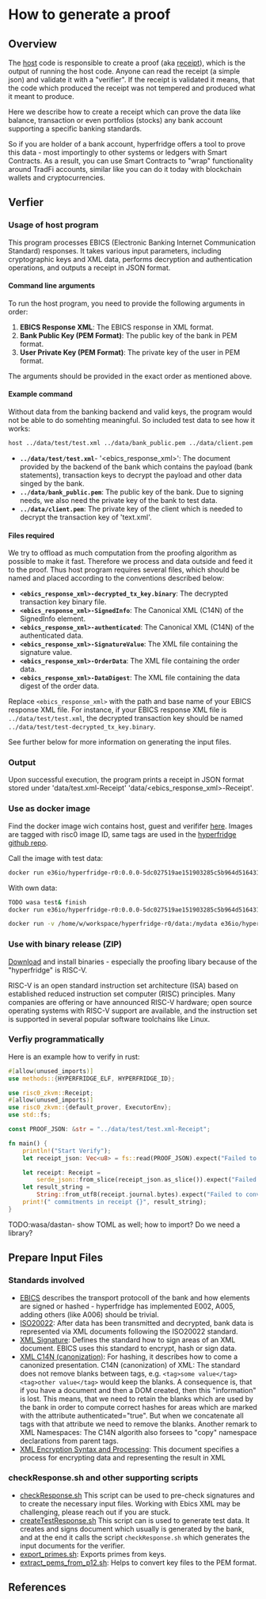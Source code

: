 # How to generate a proof

## Overview

The [host][host] code is responsible to create a proof (aka [receipt][receipt]), which
is the output of running the host code. Anyone can read the receipt (a simple json) and 
validate it with a "verifier". If the receipt is validated it means, that the code which
produced the receipt was not tempered and produced what it meant to produce.

Here we describe how to create a receipt which can prove the data like balance, transaction or
even portfolios (stocks) any bank account supporting a specific banking standards.

So if you are holder of a bank account, hyperfridge offers a tool to prove this data - most
importingly to other systems or ledgers with Smart Contracts. As a result, you can
use Smart Contracts to "wrap" functionality around TradFi accounts, similar like you can
do it today with blockchain wallets and cryptocurrencies.


## Verfier

### Usage of host program

This program processes EBICS (Electronic Banking Internet Communication Standard) responses.
It takes various input parameters, including cryptographic keys and XML data, performs 
decryption and authentication operations, and outputs a receipt in JSON format.


#### Command line arguments

To run the host program, you need to provide the following arguments in order:

1. **EBICS Response XML**: The EBICS response in XML format.
2. **Bank Public Key (PEM Format)**: The public key of the bank in PEM format.
3. **User Private Key (PEM Format)**: The private key of the user in PEM format.


The arguments should be provided in the exact order as mentioned above.

#### Example command

Without data from the banking backend and valid keys, the program would not be able to
do somehting meaningful. So included test data to see how it works:  

```bash
host ../data/test/test.xml ../data/bank_public.pem ../data/client.pem
```

- **`../data/test/test.xml`**- '<ebics_response_xml>': The document provided by the backend of the bank which contains the payload
(bank statements), transaction keys to decrypt the payload and other data singed by the bank.
- **`../data/bank_public.pem`**: The public key of the bank. Due to signing needs, we also need the
private key of the bank to test data. 
- **`../data/client.pem`**: The private key of the client which is needed to decrypt the transaction
key of 'text.xml'.

#### Files required

We try to offload as much computation from the proofing algorithm as possible to make it fast. 
Therefore we process and data outside and feed it to the proof. Thus host program requires several
files, which should be named and placed according to the conventions described below:

- **`<ebics_response_xml>-decrypted_tx_key.binary`**: The decrypted transaction key binary file.
- **`<ebics_response_xml>-SignedInfo`**: The Canonical XML (C14N) of the SignedInfo element.
- **`<ebics_response_xml>-authenticated`**: The Canonical XML (C14N) of the authenticated data.
- **`<ebics_response_xml>-SignatureValue`**: The XML file containing the signature value.
- **`<ebics_response_xml>-OrderData`**: The XML file containing the order data.
- **`<ebics_response_xml>-DataDigest`**: The XML file containing the data digest of the order data.

Replace `<ebics_response_xml>` with the path and base name of your EBICS response XML file. For instance,
if your EBICS response XML file is `../data/test/test.xml`, the decrypted transaction key should be
named `../data/test/test-decrypted_tx_key.binary`.

See further below for more information on generating the input files.

### Output

Upon successful execution, the program prints a receipt in JSON format stored under 'data/test.xml-Receipt'
'data/<ebics_response_xml>-Receipt'.


### Use as docker image

Find the docker image wich contains host, guest and verififer [here][hf-dockerhub].
Images are tagged with risc0 image ID, same tags are used in the [hyperfridge github repo][hf-github].

Call the image with test data:

```bash
docker run e36io/hyperfridge-r0:0.0.0-5dc027519ae151903285c5b964d51643193131426f131c16cff31a8e7bd56c05
```

With own data:

```bash
TODO wasa test& finish
docker run e36io/hyperfridge-r0:0.0.0-5dc027519ae151903285c5b964d51643193131426f131c16cff31a8e7bd56c05 /data/test/test.xml-Receipt

docker run -v /home/w/workspace/hyperfridge-r0/data:/mydata e36io/hyperfridge-r0:5dc027519ae151903285c5b964d51643193131426f131c16cff31a8e7bd56c05 /data2/test/test.xml
```

### Use with binary release (ZIP)

[Download][hf-github] and install binaries - especially the proofing libary because of the "hyperfridge" is RISC-V.

RISC-V is an open standard instruction set architecture (ISA) based on established reduced instruction set computer (RISC) principles.
Many companies are offering or have announced RISC-V hardware; open source operating systems with RISC-V support are available,
and the instruction set is supported in several popular software toolchains like Linux.


### Verfiy programmatically

Here is an example how to verify in rust: 

```rust
#[allow(unused_imports)]
use methods::{HYPERFRIDGE_ELF, HYPERFRIDGE_ID};

use risc0_zkvm::Receipt;
#[allow(unused_imports)]
use risc0_zkvm::{default_prover, ExecutorEnv};
use std::fs;

const PROOF_JSON: &str = "../data/test/test.xml-Receipt";

fn main() {
    println!("Start Verify");
    let receipt_json: Vec<u8> = fs::read(PROOF_JSON).expect("Failed to read transaction key file");

    let receipt: Receipt =
        serde_json::from_slice(receipt_json.as_slice()).expect("Failed to parse proof JSON");
    let result_string =
        String::from_utf8(receipt.journal.bytes).expect("Failed to convert bytes to string");
    print!(" commitments in receipt {}", result_string);
}

```

TODO:wasa/dastan- show TOML as well; how to import? Do we need a library?


## Prepare Input Files

### Standards involved

- [EBICS](http://www.ebics.org) describes the transport protocoll of the bank and how elements are signed or hashed - hyperfridge has
implemented E002, A005, adding others (like A006) should be trivial. 
- [ISO20022](https://www.iso20022.org/): After data has been transmitted and decrypted,
bank data is represented via XML documents following the ISO20022 standard.
- [XML Signature](http://www.w3.org/2000/09/xmldsig#): Defines the standard how to sign areas of an XML document. EBICS uses this 
standard to encrypt, hash or sign data.
- [XML C14N (canonization)](http://www.w3.org/TR/2001/REC-xml-c14n-20010315):
For hashing, it describes how to come a canonized presentation. C14N (canonization) of XML:
The standard does not remove blanks between tags, e.g.
`<tag>some value</tag>   <tag>other value</tag>` would keep the blanks. A consequence is,
that if you have a document and then a DOM created, then this "information" is lost.
This means, that we need to retain the blanks which are used by the bank in order to
compute correct hashes for areas which are marked with the attribute authenticated="true".
But when we concatenate all tags with that attribute we need to remove the blanks.
Another remark to XML Namespaces: The C14N algorith also forsees to "copy" namespace declarations from
parent tags.
- [XML Encryption Syntax and Processing](http://www.w3.org/2001/04/xmlenc#sha256):
This document specifies a process for encrypting data and representing the result in XML

### checkResponse.sh and other supporting scripts

- [checkResponse.sh](../data/checkResponse.sh) This script can be used to pre-check signatures and to create the necessary
input files. Working with Ebics XML may be challenging, please reach out if you are stuck. 
- [createTestResponse.sh](../data/createTestResponse.sh) This script can is used to generate test data. It creates and
signs document which usually is generated by the bank, and at the end it calls the script `checkResponse.sh` which
generates the input documents for the verifier.
- [export_primes.sh](../data/export_primes.sh): Exports primes from keys. 
- [extract_pems_from_p12.sh](../data/extract_pems_from_p12.sh): Helps to convert key files to the PEM format. 


## References

[host]: https://dev.risczero.com/api/zkvm/developer-guide/host-code-101
[receipt]: https://dev.risczero.com/api/zkvm/developer-guide/receipts
[hf-dockerhub]: https://hub.docker.com/repository/docker/e36io/hyperfridge-r0/general
[hf-github]: https://github.com/element36-io/hyperfridge-r0
